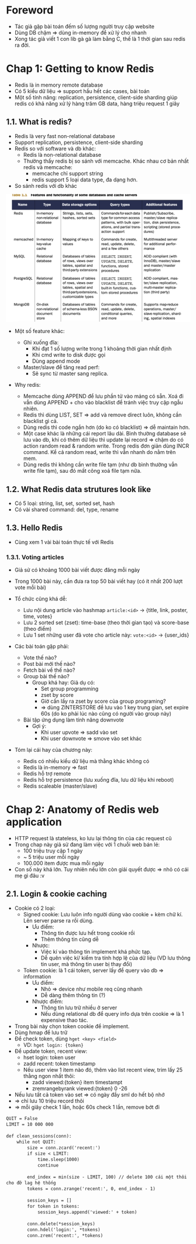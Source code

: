 # Foreword
- Tác giả gặp bài toán đếm số lượng người truy cập website
- Dùng DB chậm => dùng in-memory để xử lý cho nhanh 
- Xong tác giả viết 1 con lib gà gà làm bằng C, thế là 1 thời gian sau redis ra đời.

# Chap 1: Getting to know Redis
- Redis là in memory remote database
- Có 5 kiểu dữ liệu => support hầu hết các cases, bài toán
- Một số tính năng: replication, persistence, client-side sharding giúp redis có khả năng xử lý hàng trăm GB data, hàng triệu request 1 giây

## 1.1. What is redis?
- Redis là very fast non-relational database
- Support replication, persistence, client-side sharding
- Redis so với software và db khác:
    - Redis là non-relational database
    - Thường thấy redis bị so sánh với memcache. Khác nhau cơ bản nhất redis và memcache:
        - memcache chỉ support string
        - redis support 5 loại data type, đa dạng hơn.
- So sánh redis với db khác

![](images/redisinaction-compare-redis-to-others.png)

- Một số feature khác:
    - Ghi xuống đĩa:
        - Khi đạt 1 số lượng write trong 1 khoảng thời gian nhất định
        - Khi cmd write to disk được gọi
        - Dùng append mode
    - Master/slave để tăng read perf:
        - Sẽ sync từ master sang replica.

- Why redis:
    - Memcache dùng APPEND để lưu phần tử vào mảng có sẵn. Xoá đi vẫn dùng APPEND + cho vào blacklist để tránh việc truy cập ngẫu nhiên.
    - Redis thì dùng LIST, SET => add và remove direct luôn, không cần blacklist gì cả.
    - Dùng redis thì code ngắn hơn (do ko có blacklist) => dễ maintain hơn.
    - Một case khác là những cái report lâu dài. Bình thường database sẽ lưu vào db, khi có thêm dữ liệu thì update lại record => chậm do có action random read & random write. Trong redis đơn giản dùng INCR command. Kể cả random read, write thì vẫn nhanh do nằm trên mem.
    - Dùng redis thì không cần write file tạm (như db bình thường vẫn write file tạm), sau đó mất công xoá file tạm nữa.

## 1.2. What Redis data strutures look like
- Có 5 loại: string, list, set, sorted set, hash
- Có vài shared command: del, type, rename

## 1.3.  Hello Redis
- Cùng xem 1 vài bài toán thực tế với Redis

### 1.3.1. Voting articles
- Giả sử có khoảng 1000 bài viết được đăng mỗi ngày
- Trong 1000 bài này, cần đưa ra top 50 bài viết hay (có ít nhất 200 lượt vote mỗi bài)
- Tổ chức cũng khá dễ:
    - Lưu nội dung article vào hashmap `article:<id>` -> {title, link, poster, time, votes}
    - Lưu 2 sorted set (zset): time-base (theo thời gian tạo) và score-base (theo điểm)
    - Lưu 1 set những user đã vote cho article này: `vote:<id>` -> {user_ids}
- Các bài toán gặp phải:
    - Vote thế nào?
    - Post bài mới thế nào?
    - Fetch bài về thế nào?
    - Group bài thế nào?
        - Group khá hay: Giả dụ có:
            - Set group programming
            - zset by score
            - Giờ cần lấy ra zset by score của group programing?
            - => dùng ZINTERSTORE để lưu vào 1 key trung gian, set expire 60s (do ko phải lúc nào cũng có người vào group này)
    - Bài tập ứng dụng làm tính năng downvote
        - Gợi ý: 
            - Khi user upvote => sadd vào set
            - Khi user downvote => smove vào set khác

- Tóm lại cái hay của chương này:
    - Redis có nhiều kiểu dữ liệu mà thằng khác không có
    - Redis là in-memory => fast
    - Redis hỗ trợ remote
    - Redis hỗ trợ persistence (lưu xuống đĩa, lưu dữ liệu khi reboot)
    - Redis scaleable (master/slave)

# Chap 2: Anatomy of Redis web application
- HTTP request là stateless, ko lưu lại thông tin của các request cũ
- Trong chap này giả sử đang làm việc với 1 chuỗi web bán lẻ:
    - 100 triệu truy cập 1 ngày
    - ~ 5 triệu user mỗi ngày
    - 100.000 item được mua mỗi ngày
- Con số này khá lớn. Tuy nhiên nếu lớn còn giải quyết được => nhỏ có cái mẹ gì đâu :v

## 2.1. Login & cookie caching
- Cookie có 2 loại:
    - Signed cookie: Lưu luôn info người dùng vào cookie + kèm chữ kí. Lên server parse ra rồi dùng.
        - Ưu điểm: 
            - Thông tin được lưu hết trong cookie rồi
            - Thêm thông tin cũng dễ
        - Nhược:
            - Việc kí vào thông tin implement khá phức tạp.
            - Dễ quên việc kí/ kiểm tra tính hợp lệ của dữ liệu (VD lưu thông tin user, mà thông tin user bị thay đổi)
    - Token cookie: là 1 cái token, server lấy để query vào db => information
        - Ưu điểm:
            - Nhỏ => device như mobile req cũng nhanh
            - Dễ dàng thêm thông tin (?)
        - Nhược điểm:
            - Thông tin lưu trữ nhiều ở server
            - Nếu dùng relational db để query info dựa trên cookie => là 1 expensive thao tác.
- Trong bài này chọn token cookie để implement.
- Dùng hmap để lưu trữ
- Để check token, dùng `hget <key> <field>`
    - VD: `hget login: {token}`
- Để update token, recent view:
    - hset login: token user
    - zadd recent: token timestamp
    - Nếu user view 1 item nào đó, thêm vào list recent view, trim lấy 25 thằng ngon nhất thôi:
        - zadd viewed:{token} item timestampt
        - zremrangebyrank viewed:{token} 0 -26
- Nếu lưu tất cả token vào set => có ngày đầy sml do hết bộ nhớ
- => chỉ lưu 10 triệu record thôi
- => mỗi giây check 1 lần, hoặc 60s check 1 lần, remove bớt đi

```
QUIT = False
LIMIT = 10 000 000

def clean_sessions(conn):
    while not QUIT:
        size = conn.zcard('recent:')
        if size < LIMIT:
            time.sleep(1000)
            continue

        end_index = min(size - LIMIT, 100) // delete 100 cái một thôi cho đỡ lag hệ thống
        tokens = conn.zrange('recent:', 0, end_index - 1)

        session_keys = []
        for token in tokens:
            session_keys.append('viewed:' + token)
        
        conn.delete(*session_keys)
        conn.hdel('login:', *tokens)
        conn.zrem('recent:', *tokens)
```

